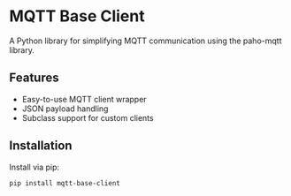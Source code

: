 # MQTT Base Client

A Python library for simplifying MQTT communication using the paho-mqtt library.

## Features
- Easy-to-use MQTT client wrapper
- JSON payload handling
- Subclass support for custom clients

## Installation
Install via pip:
```bash
pip install mqtt-base-client
